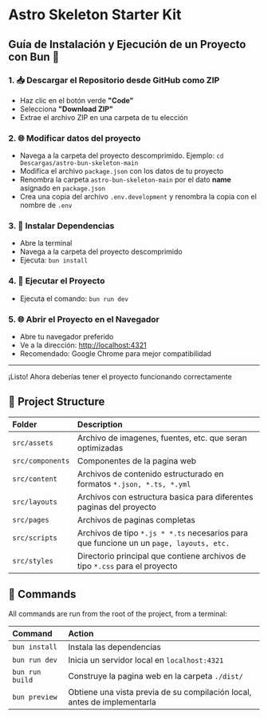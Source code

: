 # Astro Skeleton Starter Kit

## Guía de Instalación y Ejecución de un Proyecto con Bun 🚀

### 1. 📥 Descargar el Repositorio desde GitHub como ZIP

- Haz clic en el botón verde **"Code"**
- Selecciona **"Download ZIP"**
- Extrae el archivo ZIP en una carpeta de tu elección

### 2. 🌐 Modificar datos del proyecto

- Navega a la carpeta del proyecto descomprimido. Ejemplo: `cd Descargas/astro-bun-skeleton-main`
- Modifica el archivo `package.json` con los datos de tu proyecto
- Renombra la carpeta `astro-bun-skeleton-main` por el dato **name** asignado en `package.json` 
- Crea una copia del archivo `.env.development` y renombra la copia con el nombre de `.env`

### 3. 🧰 Instalar Dependencias

- Abre la terminal
- Navega a la carpeta del proyecto descomprimido
- Ejecuta: `bun install`

### 4. 🚀 Ejecutar el Proyecto

- Ejecuta el comando: `bun run dev`

### 5. 🌐 Abrir el Proyecto en el Navegador

- Abre tu navegador preferido
- Ve a la dirección: <a href="http://localhost:4321" target="_blank">http://localhost:4321</a>
- Recomendado: Google Chrome para mejor compatibilidad

---

¡Listo! Ahora deberías tener el proyecto funcionando correctamente

## 🚀 Project Structure

| Folder                   | Description                                           |
| :------------------------ | :----------------------------------------------- |
| `src/assets`             | Archivo de imagenes, fuentes, etc. que seran optimizadas|
| `src/components`             | Componentes de la pagina web |
| `src/content`           | Archivos de contenido estructurado en formatos `*.json, *.ts, *.yml`          |
| `src/layouts`         | Archivos con estructura basica para diferentes paginas del proyecto |
| `src/pages`         | Archivos de paginas completas |
| `src/scripts`         | Archivos de tipo `*.js * *.ts` necesarios para que funcione un un `page, layouts, etc.`|
| `src/styles`         | Directorio principal que contiene archivos de tipo `*.css` para el proyecto |


## 🧞 Commands

All commands are run from the root of the project, from a terminal:

| Command                   | Action                                           |
| :------------------------ | :----------------------------------------------- |
| `bun install`             | Instala las dependencias|
| `bun run dev`             | Inicia un servidor local en `localhost:4321`      |
| `bun run build`           | Construye la pagina web en la carpeta `./dist/`|
| `bun preview`         | Obtiene una vista previa de su compilación local, antes de implementarla|
